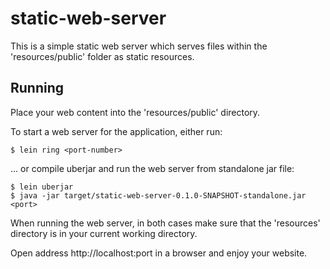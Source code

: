 # static-web-server

This is a simple static web server which serves files within the
'resources/public' folder as static resources.

## Running

Place your web content into the 'resources/public' directory.

To start a web server for the application, either run:

    $ lein ring <port-number>

... or compile uberjar and run the web server from standalone jar file:

    $ lein uberjar
    $ java -jar target/static-web-server-0.1.0-SNAPSHOT-standalone.jar <port>

When running the web server, in both cases make sure that the 'resources'
directory is in your current working directory.

Open address http://localhost:port in a browser and enjoy your website.
